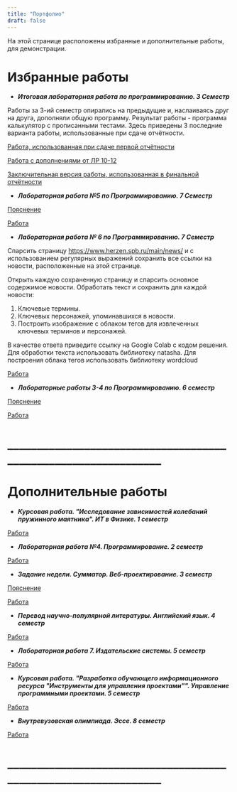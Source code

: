 ```yaml
---
title: "Портфолио"
draft: false
---
```

На этой странице расположены избранные и дополнительные работы, для демонстрации.

# Избранные работы
- ***Итоговая лабораторная работа по программированию. 3 Семестр***

Работы за 3-ий семестр опирались на предыдущие и, наслаиваясь друг на друга, дополняли общую программу. Результат работы - программа калькулятор с прописанными тестами. Здесь приведены 3 последние варианта работы, использованные при сдаче отчётности.

[Работа, использованная при сдаче первой отчётности](https://replit.com/@egorchalapko/LabFinal#main.py)

[Работа с дополнениями от ЛР 10-12](https://replit.com/@egorchalapko/Lab10-12#main.py)

[Заключительная версия работы, использованная в финальной отчётности](https://replit.com/@egorchalapko/LABPerf#main.py)


- ***Лабораторная работа №5 по Программированию. 7 Семестр***

[Пояснение](https://replit.com/@zhukov/prog7-t2-lz6#main.py)

[Работа](https://replit.com/@egorchalapko/LR-7-Task-6#main.py)


- ***Лабораторная работа № 6 по Программированию. 7 Семестр***

Спарсить страницу https://www.herzen.spb.ru/main/news/ и с использованием регулярных выражений сохранить все ссылки на новости, расположенные на этой странице.

Открыть каждую сохраненную страницу и спарсить основное содержимое новости. Обработать текст и сохранить для каждой новости:
1. Ключевые термины.
2. Ключевых персонажей, упоминавшихся в новости.
3. Построить изображение с облаком тегов для извлеченных ключевых терминов и персонажей.

В качестве ответа приведите ссылку на Google Colab с кодом решения. Для обработки текста использовать библиотеку natasha. Для построения облака тегов использовать библиотеку wordcloud

[Работа](https://colab.research.google.com/drive/1FD3RGyBMWW1B4mWOXRQtyZ1CMJEeMDL0?usp=sharing)


- ***Лабораторные работы 3-4 по Программированию. 6 семестр***

[Пояснение](https://replit.com/@zhukov/sem6-t1-lr2#main.py)

[Работа](https://replit.com/@egorchalapko/Prog6semlab3-4co#main.py)

# _______________________________________________________________

# Дополнительные работы

- ***Курсовая работа. "Исследование зависимостей колебаний пружинного маятника". ИТ в Физике. 1 семестр***

[Работа](https://github.com/EgorChalapko/Port-Filling/blob/main/semester1/%D0%98%D0%A2%20%D0%B2%20%D0%A4%D0%B8%D0%B7%D0%B8%D0%BA%D0%B5/%D0%9A%D1%83%D1%80%D1%81%D0%BE%D0%B2%D0%B0%D1%8F%20%D0%A0%D0%B0%D0%B1%D0%BE%D1%82%D0%B0/%D0%9A%D1%83%D1%80%D1%81%D0%BE%D0%B2%D0%B0%D1%8F%20%D1%80%D0%B0%D0%B1%D0%BE%D1%82%D0%B0%20%D0%A7%D0%B0%D0%BB%D0%B0%D0%BF%D0%BA%D0%BE.pdf)


- ***Лабораторная работа №4. Программирование. 2 семестр***

[Работа](https://github.com/EgorChalapko/Port-Filling/blob/main/semester2/%D0%9F%D1%80%D0%BE%D0%B3%D1%80%D0%B0%D0%BC%D0%BC%D0%B8%D1%80%D0%BE%D0%B2%D0%B0%D0%BD%D0%B8%D0%B5/%D0%A7%D0%B0%D0%BB%D0%B0%D0%BF%D0%BA%D0%BE%20%D0%95%D0%B3%D0%BE%D1%80%20%D0%92%D0%B8%D1%82%D0%B0%D0%BB%D1%8C%D0%B5%D0%B2%D0%B8%D1%87%20%D0%9B%D0%B0%D0%B1%D0%BE%D1%80%D0%B0%D1%82%D0%BE%D1%80%D0%BD%D0%B0%D1%8F%20%D1%80%D0%B0%D0%B1%D0%BE%D1%82%D0%B0%20%E2%84%96%204%20%D0%9F%D1%80%D0%BE%D0%B3%D1%80%D0%B0%D0%BC%D0%BC%D0%B8%D1%80%D0%BE%D0%B2%D0%B0%D0%BD%D0%B8%D0%B5%201%20%D0%BF%D0%BE%D0%B4%D0%B3%D1%80%D1%83%D0%BF%D0%BF%D0%B0.pdf)


- ***Задание недели. Сумматор. Веб-проектирование. 3 семестр***

[Пояснение](https://egorchalapko.github.io/Web/Summ/)

[Работа](https://replit.com/@egorchalapko/ZADNED#index.html)


- ***Перевод научно-популярной литературы. Английский язык. 4 семестр***

[Работа](https://github.com/EgorChalapko/Port-Filling/blob/main/semester4/%D0%90%D0%BD%D0%B3%D0%BB%D0%B8%D0%B9%D1%81%D0%BA%D0%B8%D0%B9%20%D1%8F%D0%B7%D1%8B%D0%BA/%D0%90%D0%BD%D0%B3%D0%BB%D0%B8%D0%B9%D1%81%D0%BA%D0%B8%D0%B9%20%D1%8F%D0%B7%D1%8B%D0%BA%20%D0%BF%D0%B5%D1%80%D0%B5%D0%B2%D0%BE%D0%B4%204%20%D1%81%D0%B5%D0%BC%D0%B5%D1%81%D1%82%D1%80%20%D0%A7%D0%B0%D0%BB%D0%B0%D0%BF%D0%BA%D0%BE%20%D0%95%D0%B3%D0%BE%D1%80%20%D0%92%D0%B8%D1%82%D0%B0%D0%BB%D1%8C%D0%B5%D0%B2%D0%B8%D1%87%20(with%20oral%20part).pdf)


- ***Лабораторная работа 7. Издательские системы. 5 семестр***

[Работа](https://github.com/EgorChalapko/Port-Filling/blob/main/semester5/%D0%98%D0%B7%D0%B4%D0%B0%D1%82%D0%B5%D0%BB%D1%8C%D1%81%D0%BA%D0%B8%D0%B5%20%D1%81%D0%B8%D1%81%D1%82%D0%B5%D0%BC%D1%8B/%D0%9B%D0%B0%D0%B1%D0%BE%D1%80%D0%B0%D1%82%D0%BE%D1%80%D0%BD%D0%B0%D1%8F%20%D1%80%D0%B0%D0%B1%D0%BE%D1%82%D0%B0%207.%20%D0%98%D0%B7%D0%B4%D0%B0%D1%82%D0%B5%D0%BB%D1%8C%D1%81%D0%BA%D0%B8%D0%B5%20%D0%A1%D0%B8%D1%81%D1%82%D0%B5%D0%BC%D1%8B.%20LaTex.%20%D0%A7%D0%B0%D0%BB%D0%B0%D0%BF%D0%BA%D0%BE%20%D0%95%D0%B3%D0%BE%D1%80.%20%D0%93%D1%80%D1%83%D0%BF%D0%BF%D0%B0%201.1.pdf)


- ***Курсовая работа. "Разработка обучающего информационного ресурса "Инструменты для управления проектами"". Управление программными проектами. 5 семестр***

[Работа](https://github.com/EgorChalapko/Port-Filling/blob/main/semester5/%D0%9A%D1%83%D1%80%D1%81%D0%BE%D0%B2%D0%B0%D1%8F%20%D1%80%D0%B0%D0%B1%D0%BE%D1%82%D0%B0.%20%D0%A3%D0%9F%D0%9F.%20%D0%A7%D0%B0%D0%BB%D0%B0%D0%BF%D0%BA%D0%BE%20%D0%95.%20%D0%92..pdf)


- ***Внутревузовская олимпиада. Эссе. 8 семестр***

[Работа](https://github.com/EgorChalapko/Port-Filling/blob/main/semester8/%D0%9E%D0%BB%D0%B8%D0%BC%D0%BF%D0%B8%D0%B0%D0%B4%D0%B0.%20%D0%AD%D1%81%D1%81%D0%B5.%20%D0%A7%D0%B0%D0%BB%D0%B0%D0%BF%D0%BA%D0%BE%20%D0%95.%20%D0%92..pdf)

# _______________________________________________________________
